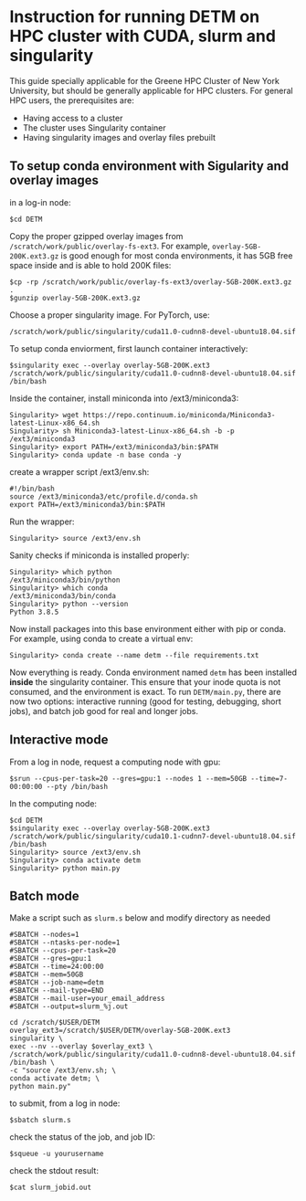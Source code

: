 # Instruction for running DETM on HPC cluster with CUDA, slurm and singularity
This guide specially applicable for the Greene HPC Cluster of New York University, but should be generally applicable for HPC clusters.
For general HPC users, the prerequisites are:
- Having access to a cluster 
- The cluster uses Singularity container 
- Having singularity images and overlay files prebuilt 

## To setup conda environment with Sigularity and overlay images
in a log-in node:
```
$cd DETM
```

Copy the proper gzipped overlay images from `/scratch/work/public/overlay-fs-ext3`. For example, `overlay-5GB-200K.ext3.gz` is good enough for most conda environments, it has 5GB free space inside and is able to hold 200K files:
```
$cp -rp /scratch/work/public/overlay-fs-ext3/overlay-5GB-200K.ext3.gz .
$gunzip overlay-5GB-200K.ext3.gz
```
Choose a proper singularity image. For PyTorch, use:

`/scratch/work/public/singularity/cuda11.0-cudnn8-devel-ubuntu18.04.sif`

To setup conda enviorment, first launch container interactively: 

```
$singularity exec --overlay overlay-5GB-200K.ext3 /scratch/work/public/singularity/cuda11.0-cudnn8-devel-ubuntu18.04.sif /bin/bash
```
Inside the container, install miniconda into /ext3/miniconda3:
```
Singularity> wget https://repo.continuum.io/miniconda/Miniconda3-latest-Linux-x86_64.sh
Singularity> sh Miniconda3-latest-Linux-x86_64.sh -b -p /ext3/miniconda3
Singularity> export PATH=/ext3/miniconda3/bin:$PATH
Singularity> conda update -n base conda -y
```
create a wrapper script /ext3/env.sh: 
```
#!/bin/bash
source /ext3/miniconda3/etc/profile.d/conda.sh
export PATH=/ext3/miniconda3/bin:$PATH
```
Run the wrapper:
```
Singularity> source /ext3/env.sh
```
Sanity checks if miniconda is installed properly:
```
Singularity> which python
/ext3/miniconda3/bin/python
Singularity> which conda
/ext3/miniconda3/bin/conda
Singularity> python --version
Python 3.8.5
```

Now install packages into this base environment either with pip or conda.
For example, using conda to create a virtual env:
```
Singularity> conda create --name detm --file requirements.txt 
```
Now everything is ready. Conda environment named `detm` has been installed **inside** the singularity container. This ensure that your inode quota is not consumed, and the environment is exact.
To run `DETM/main.py`, there are now two options: interactive running (good for testing, debugging, short jobs), and batch job good for real and longer jobs. 
## Interactive mode
From a log in node, request a computing node with gpu:
```
$srun --cpus-per-task=20 --gres=gpu:1 --nodes 1 --mem=50GB --time=7-00:00:00 --pty /bin/bash
```
In the computing node:
```
$cd DETM
$singularity exec --overlay overlay-5GB-200K.ext3 /scratch/work/public/singularity/cuda10.1-cudnn7-devel-ubuntu18.04.sif /bin/bash
Singularity> source /ext3/env.sh
Singularity> conda activate detm
Singularity> python main.py
```
## Batch mode
Make a script such as `slurm.s` below and modify directory as needed 
```
#SBATCH --nodes=1
#SBATCH --ntasks-per-node=1
#SBATCH --cpus-per-task=20
#SBATCH --gres=gpu:1
#SBATCH --time=24:00:00
#SBATCH --mem=50GB
#SBATCH --job-name=detm
#SBATCH --mail-type=END
#SBATCH --mail-user=your_email_address
#SBATCH --output=slurm_%j.out

cd /scratch/$USER/DETM
overlay_ext3=/scratch/$USER/DETM/overlay-5GB-200K.ext3
singularity \
exec --nv --overlay $overlay_ext3 \
/scratch/work/public/singularity/cuda11.0-cudnn8-devel-ubuntu18.04.sif /bin/bash \
-c "source /ext3/env.sh; \
conda activate detm; \
python main.py"
```
to submit, from a log in node:
```
$sbatch slurm.s
```
check the status of the job, and job ID:
```
$squeue -u yourusername
```
check the stdout result:
```
$cat slurm_jobid.out
```

